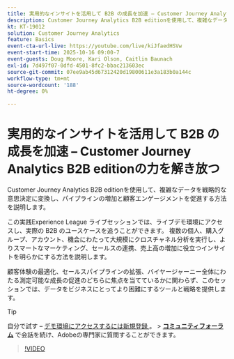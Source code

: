 ```yaml
---
title: 実用的なインサイトを活用して B2B の成長を加速 – Customer Journey Analytics B2B editionの力を解き放つ
description: Customer Journey Analytics B2B editionを使用して、複雑なデータを戦略的な意思決定に変換し、パイプラインの増加と顧客エンゲージメントを促進する方法を説明します。
kt: KT-19012
solution: Customer Journey Analytics
feature: Basics
event-cta-url-live: https://youtube.com/live/kiJfaedHSVw
event-start-time: 2025-10-16 09:00-7
event-guests: Doug Moore, Kari Olson, Caitlin Baunach
exl-id: 7d497f07-0dfd-4501-8fc2-bbac213603ec
source-git-commit: 07ee9ab45d67312420d19800611e3a183b0a144c
workflow-type: tm+mt
source-wordcount: '188'
ht-degree: 0%

---
```


# 実用的なインサイトを活用して B2B の成長を加速 – Customer Journey Analytics B2B editionの力を解き放つ

Customer Journey Analytics B2B editionを使用して、複雑なデータを戦略的な意思決定に変換し、パイプラインの増加と顧客エンゲージメントを促進する方法を説明します。

この実践Experience League ライブセッションでは、ライブデモ環境にアクセスし、実際の B2B のユースケースを追うことができます。 複数の個人、購入グループ、アカウント、機会にわたって大規模にクロスチャネル分析を実行し、よりスマートなマーケティング、セールスの連携、売上高の増加に役立つインサイトを明らかにする方法を説明します。

顧客体験の最適化、セールスパイプラインの拡張、バイヤージャーニー全体にわたる測定可能な成長の促進のどちらに焦点を当てているかに関わらず、このセッションでは、データをビジネスにとってより困難にするツールと戦略を提供します。

>[!TIP]
>
> 自分で試す – [&#x200B; デモ環境にアクセスするには新規登録 &#x200B;](https://business.adobe.com/resources/customer-journey-analytics-b2b-edition-sandbox.html)。
> &#x200B;> **[コミュニティフォーラム &#x200B;](https://experienceleaguecommunities.adobe.com/t5/adobe-analytics-discussions/experience-league-live-unlock-the-power-of-customer-journey/td-p/780513#)** で会話を続け、Adobeの専門家に質問することができます。

>[!VIDEO](https://video.tv.adobe.com/v/3476010/?learn=on&enablevpops)
